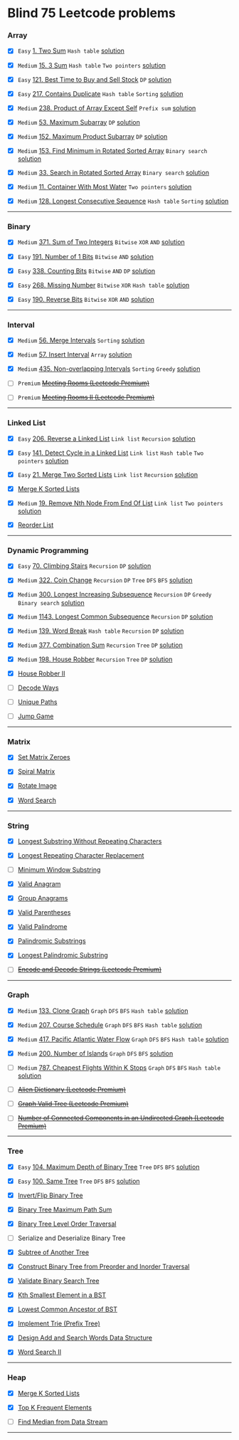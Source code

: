 # Blind 75 Leetcode problems
### Array
- [x] ` Easy ` [1. Two Sum](https://leetcode.com/problems/two-sum/) 
        `Hash table` [solution](./array/1.Two%20Sum.cpp)

- [x] `Medium` [15. 3 Sum](https://leetcode.com/problems/3sum/) 
        `Hash table` `Two pointers` [solution](./array/15.3Sum.cpp)

- [x] ` Easy ` [121. Best Time to Buy and Sell Stock](https://leetcode.com/problems/best-time-to-buy-and-sell-stock/) 
        `DP` [solution](./array/121.Best%20Time%20to%20Buy%20and%20Sell%20Stock.cpp) 

- [x] ` Easy ` [217. Contains Duplicate](https://leetcode.com/problems/contains-duplicate/) 
        `Hash table` `Sorting` [solution](./array/217.Contains%20Duplicate.cpp)

- [x] `Medium` [238. Product of Array Except Self](https://leetcode.com/problems/product-of-array-except-self/) 
        `Prefix sum` [solution](./array/238.Product%20of%20Array%20Except%20Self.cpp)

- [x] `Medium` [53. Maximum Subarray](https://leetcode.com/problems/maximum-subarray/) 
        `DP`  [solution](./array/53.Maximum%20Subarray.cpp)

- [x] `Medium` [152. Maximum Product Subarray](https://leetcode.com/problems/maximum-product-subarray/) 
        `DP` [solution](./array/152.Maximum%20Product%20Subarray.cpp)

- [x] `Medium` [153. Find Minimum in Rotated Sorted Array](https://leetcode.com/problems/find-minimum-in-rotated-sorted-array/) 
        `Binary search` [solution](./array/153.Find%20Minimum%20in%20Rotated%20Sorted%20Array.cpp)

- [x] `Medium` [33. Search in Rotated Sorted Array](https://leetcode.com/problems/search-in-rotated-sorted-array/) 
        `Binary search` [solution](./array/33.Search%20in%20Rotated%20Sorted%20Array.cpp)

- [x] `Medium` [11. Container With Most Water](https://leetcode.com/problems/container-with-most-water/) 
        `Two pointers` [solution](./array/11.Container%20With%20Most%20Water.cpp)

- [x] `Medium` [128. Longest Consecutive Sequence](https://leetcode.com/problems/longest-consecutive-sequence/) 
        `Hash table` `Sorting` [solution](./array/128.Longest%20Consecutive%20Sequence.cpp)
****

### Binary
- [x] `Medium` [371. Sum of Two Integers](https://leetcode.com/problems/sum-of-two-integers/) 
        `Bitwise` `XOR` `AND` [solution](./binary/371.Sum%20of%20Two%20Integers.cpp)

- [x] ` Easy ` [191. Number of 1 Bits](https://leetcode.com/problems/number-of-1-bits/) 
        `Bitwise` `AND` [solution](./binary/191.Number%20of%201%20Bits.cpp)

- [x] ` Easy ` [338. Counting Bits](https://leetcode.com/problems/counting-bits/) 
        `Bitwise` `AND` `DP` [solution](./binary/338.Counting%20Bits.cpp) 

- [x] ` Easy ` [268. Missing Number](https://leetcode.com/problems/missing-number/) 
        `Bitwise` `XOR` `Hash table` [solution](./binary/268.Missing%20Number.cpp)

- [x] ` Easy ` [190. Reverse Bits](https://leetcode.com/problems/reverse-bits/) 
        `Bitwise` `XOR` `AND` [solution](./binary/190.Reverse%20Bits.cpp)
****

### Interval
- [x] `Medium` [56. Merge Intervals](https://leetcode.com/problems/merge-intervals/) 
        `Sorting` [solution](./interval/56.Merge%20Intervals.cpp)

- [x] `Medium` [57. Insert Interval](https://leetcode.com/problems/insert-interval/) 
        `Array` [solution](./interval/57.Insert%20Interval.cpp)

- [x] `Medium` [435. Non-overlapping Intervals](https://leetcode.com/problems/non-overlapping-intervals/) 
        `Sorting` `Greedy` [solution](./interval/435.Non-overlapping%20Intervals.cpp)

- [ ] `Premium` ~~[Meeting Rooms (Leetcode Premium)](https://leetcode.com/problems/meeting-rooms/)~~

- [ ] `Premium` ~~[Meeting Rooms II (Leetcode Premium)](https://leetcode.com/problems/meeting-rooms-ii/)~~
****

### Linked List
- [x] ` Easy ` [206. Reverse a Linked List](https://leetcode.com/problems/reverse-linked-list/) 
        `Link list` `Recursion` [solution](./linked%20list/206.Reverse%20Linked%20List.cpp)

- [x] ` Easy ` [141. Detect Cycle in a Linked List](https://leetcode.com/problems/linked-list-cycle/) 
        `Link list` `Hash table` `Two pointers` [solution](./linked%20list/141.Linked%20List%20Cycle.cpp)

- [x] ` Easy ` [21. Merge Two Sorted Lists](https://leetcode.com/problems/merge-two-sorted-lists/) 
        `Link list` `Recursion` [solution](./linked%20list/21.Merge%20Two%20Sorted%20Lists.cpp)

- [x] [Merge K Sorted Lists](https://leetcode.com/problems/merge-k-sorted-lists/)

- [x] `Medium` [19. Remove Nth Node From End Of List](https://leetcode.com/problems/remove-nth-node-from-end-of-list/) 
        `Link list` `Two pointers` [solution](./linked%20list/19.Remove%20Nth%20Node%20From%20End%20of%20List.cpp)

- [x] [Reorder List](https://leetcode.com/problems/reorder-list/)
****

### Dynamic Programming
- [x] ` Easy ` [70. Climbing Stairs](https://leetcode.com/problems/climbing-stairs/) 
        `Recursion` `DP` [solution](./dynamic%20programming/70.Climbing%20Stairs.cpp)

- [x] `Medium` [322. Coin Change](https://leetcode.com/problems/coin-change/) 
        `Recursion` `DP` `Tree` `DFS` `BFS` [solution](./dynamic%20programming/322.Coin%20Change.cpp)

- [x] `Medium` [300. Longest Increasing Subsequence](https://leetcode.com/problems/longest-increasing-subsequence/) 
        `Recursion` `DP` `Greedy` `Binary search` [solution](./dynamic%20programming/300.Longest%20Increasing%20Subsequence.cpp)

- [x] `Medium` [1143. Longest Common Subsequence](https://leetcode.com/problems/longest-common-subsequence/) 
        `Recursion` `DP` [solution](./dynamic%20programming/1143.Longest%20Common%20Subsequence.cpp)

- [x] `Medium` [139. Word Break](https://leetcode.com/problems/word-break/) 
        `Hash table` `Recursion` `DP` [solution](./dynamic%20programming/139.Word%20Break.cpp)

- [x] `Medium` [377. Combination Sum](https://leetcode.com/problems/combination-sum-iv/) 
        `Recursion` `Tree` `DP` [solution](./dynamic%20programming/377.Combination%20Sum%20IV.cpp)
        
- [x] `Medium` [198. House Robber](https://leetcode.com/problems/house-robber/) 
        `Recursion` `Tree` `DP` [solution](./dynamic%20programming/198.House%20Robber.cpp)

- [x] [House Robber II](https://leetcode.com/problems/house-robber-ii/)

- [ ] [Decode Ways](https://leetcode.com/problems/decode-ways/)

- [ ] [Unique Paths](https://leetcode.com/problems/unique-paths/)

- [ ] [Jump Game](https://leetcode.com/problems/jump-game/)
****

### Matrix
- [x] [Set Matrix Zeroes](https://leetcode.com/problems/set-matrix-zeroes/)

- [x] [Spiral Matrix](https://leetcode.com/problems/spiral-matrix/)

- [x] [Rotate Image](https://leetcode.com/problems/rotate-image/)

- [x] [Word Search](https://leetcode.com/problems/word-search/)
****

### String
- [x] [Longest Substring Without Repeating Characters](https://leetcode.com/problems/longest-substring-without-repeating-characters/)

- [x] [Longest Repeating Character Replacement](https://leetcode.com/problems/longest-repeating-character-replacement/)

- [ ] [Minimum Window Substring](https://leetcode.com/problems/minimum-window-substring/)

- [x] [Valid Anagram](https://leetcode.com/problems/valid-anagram/)

- [x] [Group Anagrams](https://leetcode.com/problems/group-anagrams/)

- [x] [Valid Parentheses](https://leetcode.com/problems/valid-parentheses/)

- [x] [Valid Palindrome](https://leetcode.com/problems/valid-palindrome/)

- [x] [Palindromic Substrings](https://leetcode.com/problems/palindromic-substrings/)

- [x] [Longest Palindromic Substring](https://leetcode.com/problems/longest-palindromic-substring/)

- [ ] ~~[Encode and Decode Strings (Leetcode Premium)](https://leetcode.com/problems/encode-and-decode-strings/)~~
****

### Graph
- [x] `Medium` [133. Clone Graph](https://leetcode.com/problems/clone-graph/) 
        `Graph` `DFS` `BFS` `Hash table` [solution](./graph/133.Clone%20Graph.cpp)

- [x] `Medium` [207. Course Schedule](https://leetcode.com/problems/course-schedule/) 
        `Graph` `DFS` `BFS` `Hash table` [solution](./graph/207.Course%20Schedule.cpp)

- [x] `Medium` [417. Pacific Atlantic Water Flow](https://leetcode.com/problems/pacific-atlantic-water-flow/) 
        `Graph` `DFS` `BFS` `Hash table` [solution](./graph/417.Pacific%20Atlantic%20Water%20Flow.cpp)

- [x] `Medium` [200. Number of Islands](https://leetcode.com/problems/number-of-islands/)
        `Graph` `DFS` `BFS` [solution](./graph/200.Number%20of%20Islands.cpp)

- [ ] `Medium` [787. Cheapest Flights Within K Stops](https://leetcode.com/problems/cheapest-flights-within-k-stops/)
        `Graph` `DFS` `BFS` `Hash table` [solution](./graph/787.Cheapest%20Flights%20Within%20K%20Stops.cpp)

- [ ] ~~[Alien Dictionary (Leetcode Premium)](https://leetcode.com/problems/alien-dictionary/)~~

- [ ] ~~[Graph Valid Tree (Leetcode Premium)](https://leetcode.com/problems/graph-valid-tree/)~~

- [ ] ~~[Number of Connected Components in an Undirected Graph (Leetcode Premium)](https://leetcode.com/problems/number-of-connected-components-in-an-undirected-graph/)~~
****

### Tree
- [x] ` Easy ` [104. Maximum Depth of Binary Tree](https://leetcode.com/problems/maximum-depth-of-binary-tree/) 
        `Tree` `DFS` `BFS` [solution](./tree/104.Maximum%20Depth%20of%20Binary%20Tree.cpp)

- [x] ` Easy ` [100. Same Tree](https://leetcode.com/problems/same-tree/)
        `Tree` `DFS` `BFS` [solution](./tree/100.Same%20Tree.cpp)
        
- [x] [Invert/Flip Binary Tree](https://leetcode.com/problems/invert-binary-tree/)

- [x] [Binary Tree Maximum Path Sum](https://leetcode.com/problems/binary-tree-maximum-path-sum/)

- [x] [Binary Tree Level Order Traversal](https://leetcode.com/problems/binary-tree-level-order-traversal/)

- [ ] Serialize and Deserialize Binary Tree

- [x] [Subtree of Another Tree](https://leetcode.com/problems/subtree-of-another-tree/)

- [x] [Construct Binary Tree from Preorder and Inorder Traversal](https://leetcode.com/problems/construct-binary-tree-from-preorder-and-inorder-traversal/)

- [x] [Validate Binary Search Tree](https://leetcode.com/problems/validate-binary-search-tree/)

- [x] [Kth Smallest Element in a BST](https://leetcode.com/problems/kth-smallest-element-in-a-bst/)

- [x] [Lowest Common Ancestor of BST](https://leetcode.com/problems/lowest-common-ancestor-of-a-binary-search-tree/)

- [x] [Implement Trie (Prefix Tree)](https://leetcode.com/problems/implement-trie-prefix-tree/)

- [x] [Design Add and Search Words Data Structure](https://leetcode.com/problems/design-add-and-search-words-data-structure/)

- [x] [Word Search II](https://leetcode.com/problems/word-search-ii/)
****

### Heap
- [x] [Merge K Sorted Lists](https://leetcode.com/problems/merge-k-sorted-lists/)

- [x] [Top K Frequent Elements](https://leetcode.com/problems/top-k-frequent-elements/)

- [ ] [Find Median from Data Stream](https://leetcode.com/problems/find-median-from-data-stream/)
****


